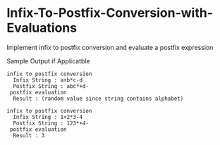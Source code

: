 # Infix-To-Postfix-Conversion-with-Evaluations
Implement infix to postfix conversion and evaluate a postfix expression

Sample Output if Applicatble
```
infix to postfix conversion 
  Infix String : a+b*c-d 
  Postfix String : abc*+d-
 postfix evaluation
  Result : (random value since string contains alphabet)

infix to postfix conversion 
  Infix String : 1+2*3-4 
  Postfix String : 123*+4- 
 postfix evaluation
  Result : 3
```
